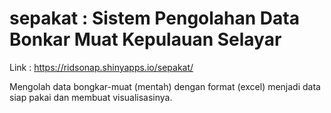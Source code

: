 # sepakat : Sistem Pengolahan Data Bonkar Muat Kepulauan Selayar

Link : https://ridsonap.shinyapps.io/sepakat/

Mengolah data bongkar-muat (mentah) dengan format (excel) menjadi data siap pakai dan membuat visualisasinya.


